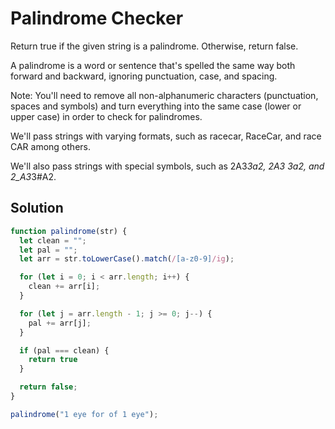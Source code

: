 # Palindrome Checker

Return true if the given string is a palindrome. Otherwise, return false.

A palindrome is a word or sentence that's spelled the same way both forward and backward, ignoring punctuation, case, and spacing.

Note: You'll need to remove all non-alphanumeric characters (punctuation, spaces and symbols) and turn everything into the same case (lower or upper case) in order to check for palindromes.

We'll pass strings with varying formats, such as racecar, RaceCar, and race CAR among others.

We'll also pass strings with special symbols, such as 2A3*3a2, 2A3 3a2, and 2_A3*3#A2.

## Solution

```js
function palindrome(str) {
  let clean = "";
  let pal = "";
  let arr = str.toLowerCase().match(/[a-z0-9]/ig);

  for (let i = 0; i < arr.length; i++) {
    clean += arr[i];
  }

  for (let j = arr.length - 1; j >= 0; j--) {
    pal += arr[j];
  }

  if (pal === clean) {
    return true
  }

  return false;
}

palindrome("1 eye for of 1 eye");
```
